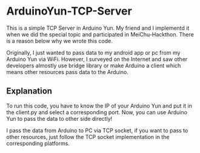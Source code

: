 # ArduinoYun-TCP-Server

This is a simple TCP Server in Arduino Yun. My friend and I implementd it when we did the special topic and participated in MeiChu-Hackthon. There is a reason below why we wrote this code.

Originally, I just wanted to pass data to my android app or pc from my Arduino Yun via WiFi. However, I surveyed on the Internet and saw other developers almostly use bridge library or make Arduino a client which means other resources pass data to the Arduino.

## Explanation
To run this code, you have to know the IP of your Arduino Yun and put it in the client.py and select a corresponding port. Now, you can use Arduino Yun to pass the data to other side directly!

I pass the data from Arduino to PC via TCP socket, if you want to pass to other resources, just follow the TCP socket implementation in the corresponding platforms.